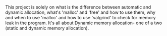 This project is solely on what is the difference between automatic and dynamic allocation, what's 'malloc' and 'free' and how to use them, why and when to use 'malloc' and how to use 'valgrind' to check for memory leak in the program. It's all about Dynamic memory allocation- one of a two (static and dynamic memory allocation).
